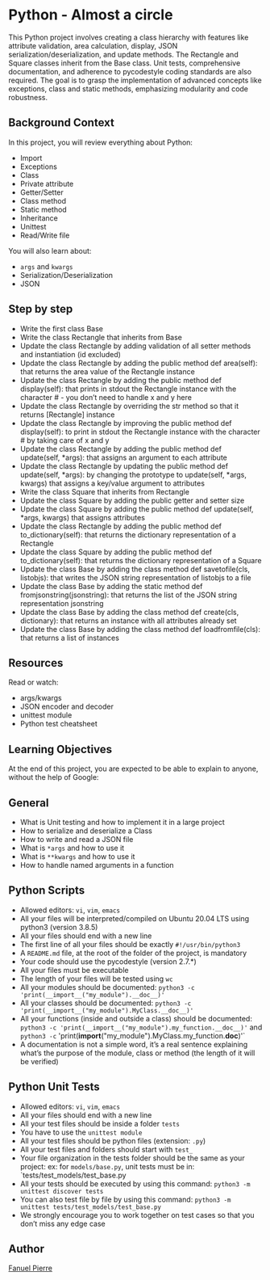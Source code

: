 # Python - Almost a circle

This Python project involves creating a class hierarchy with features like attribute validation, area calculation, display, JSON serialization/deserialization, and update methods. The Rectangle and Square classes inherit from the Base class. Unit tests, comprehensive documentation, and adherence to pycodestyle coding standards are also required. The goal is to grasp the implementation of advanced concepts like exceptions, class and static methods, emphasizing modularity and code robustness.

## Background Context
In this project, you will review everything about Python:
- Import
- Exceptions
- Class
- Private attribute
- Getter/Setter
- Class method
- Static method
- Inheritance
- Unittest
- Read/Write file

You will also learn about:
- `args` and `kwargs`
- Serialization/Deserialization
- JSON

## Step by step
- Write the first class Base
- Write the class Rectangle that inherits from Base
- Update the class Rectangle by adding validation of all setter methods and instantiation (id excluded)
- Update the class Rectangle by adding the public method def area(self): that returns the area value of the Rectangle instance
- Update the class Rectangle by adding the public method def display(self): that prints in stdout the Rectangle instance with the character # - you don’t need to handle x and y here
- Update the class Rectangle by overriding the str method so that it returns [Rectangle] instance
- Update the class Rectangle by improving the public method def display(self): to print in stdout the Rectangle instance with the character # by taking care of x and y
- Update the class Rectangle by adding the public method def update(self, *args): that assigns an argument to each attribute
- Update the class Rectangle by updating the public method def update(self, *args): by changing the prototype to update(self, *args, kwargs) that assigns a key/value argument to attributes
- Write the class Square that inherits from Rectangle
- Update the class Square by adding the public getter and setter size
- Update the class Square by adding the public method def update(self, *args, kwargs) that assigns attributes
- Update the class Rectangle by adding the public method def to_dictionary(self): that returns the dictionary representation of a Rectangle
- Update the class Square by adding the public method def to_dictionary(self): that returns the dictionary representation of a Square
- Update the class Base by adding the class method def savetofile(cls, listobjs): that writes the JSON string representation of listobjs to a file
- Update the class Base by adding the static method def fromjsonstring(jsonstring): that returns the list of the JSON string representation jsonstring
- Update the class Base by adding the class method def create(cls, dictionary): that returns an instance with all attributes already set
- Update the class Base by adding the class method def loadfromfile(cls): that returns a list of instances

## Resources
Read or watch:

- args/kwargs
- JSON encoder and decoder
- unittest module
- Python test cheatsheet

## Learning Objectives
At the end of this project, you are expected to be able to explain to anyone, without the help of Google:

## General
- What is Unit testing and how to implement it in a large project
- How to serialize and deserialize a Class
- How to write and read a JSON file
- What is `*args` and how to use it
- What is `**kwargs` and how to use it
- How to handle named arguments in a function

## Python Scripts
- Allowed editors: `vi`, `vim`, `emacs`
- All your files will be interpreted/compiled on Ubuntu 20.04 LTS using python3 (version 3.8.5)
- All your files should end with a new line
- The first line of all your files should be exactly `#!/usr/bin/python3`
- A `README.md` file, at the root of the folder of the project, is mandatory
- Your code should use the pycodestyle (version 2.7.*)
- All your files must be executable
- The length of your files will be tested using `wc`
- All your modules should be documented: `python3 -c 'print(__import__("my_module").__doc__)'`
- All your classes should be documented: `python3 -c 'print(__import__("my_module").MyClass.__doc__)'`
- All your functions (inside and outside a class) should be documented: `python3 -c 'print(__import__("my_module").my_function.__doc__)'` and `python3 -c` 'print(__import__("my_module").MyClass.my_function.__doc__)'`
- A documentation is not a simple word, it’s a real sentence explaining what’s the purpose of the module, class or method (the length of it will be verified)

## Python Unit Tests
- Allowed editors: `vi`, `vim`, `emacs`
- All your files should end with a new line
- All your test files should be inside a folder `tests`
- You have to use the `unittest module`
- All your test files should be python files (extension: `.py`)
- All your test files and folders should start with `test_`
- Your file organization in the tests folder should be the same as your project: ex: for `models/base.py`, unit tests must be in: `tests/test_models/test_base.py
- All your tests should be executed by using this command: `python3 -m unittest discover tests`
- You can also test file by file by using this command: `python3 -m unittest tests/test_models/test_base.py`
- We strongly encourage you to work together on test cases so that you don’t miss any edge case

## Author
[Fanuel Pierre](https://www.github.com/Fpierr)
